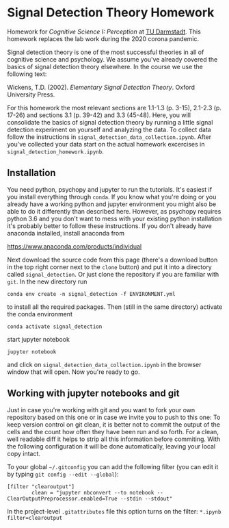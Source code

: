# Signal Detection Theory Homework

Homework for *Cognitive Science I: Perception* at [TU Darmstadt](https://www.tu-darmstadt.de/cogsci/studying_cogsci/index.en.jsp). This homework replaces the lab work during the 2020 corona pandemic. 

Signal detection theory is one of the most successful theories in all of cognitive science and psychology. We assume you've already covered the basics of signal detection theory elsewhere. In the course we use the following text:

Wickens, T.D. (2002). *Elementary Signal Detection Theory*. Oxford University Press.  

For this homework the most relevant sections are 1.1-1.3 (p. 3-15), 2.1-2.3 (p. 17-26) and sections 3.1 (p. 39-42) and 3.3 (45-48). Here, you will consolidate the basics of signal detection theory by running a little signal detection experiment on yourself and analyzing the data. To collect data follow the instructions in `signal_detection_data_collection.ipynb`. After you've collected your data start on the actual homework excercises in `signal_detection_homework.ipynb`.

## Installation

You need python, psychopy and jupyter to run the tutorials. It's easiest if you install everything through `conda`. If you know what you're doing or you already have a working python and jupyter environment you might also be able to do it differently than described here. However, as psychopy requires python 3.6 and you don't want to mess with your existing python installation it's probably better to follow these instructions. If you don't already have anaconda installed, install anaconda from

https://www.anaconda.com/products/individual

Next download the source code from this page (there's a download button in the top right corner next to the `clone` button) and put it into a directory called `signal_detection`. Or just clone the repository if you are familiar with `git`. In the new directory run

```
conda env create -n signal_detection -f ENVIRONMENT.yml
```

to install all the required packages. Then (still in the same directory) activate the conda environment

```
conda activate signal_detection
```

start jupyter notebook

```
jupyter notebook
```

and click on `signal_detection_data_collection.ipynb` in the browser window that will open. Now you're ready to go.


## Working with jupyter notebooks and git

Just in case you're working with git and you want to fork your own repository based on this one or in case we invite you to push to this one: To keep version control on git clean, it is better not to commit the output of the cells and the count how often they have been run and so forth. For a clean, well readable diff it helps to strip all this information before commiting. With the following configuration it will be done automatically, leaving your local copy intact.

To your global `~/.gitconfig` you can add the following filter (you can edit it by typing `git config --edit --global`):

```
[filter "clearoutput"]
        clean = "jupyter nbconvert --to notebook --ClearOutputPreprocessor.enabled=True --stdin --stdout"
```

In the project-level `.gitattributes` file this option turns on the filter: `*.ipynb filter=clearoutput`
